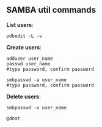 ## SAMBA util commands

**List users**:
```
pdbedit -L -v
```

**Create users**:
```
adduser user_name
passwd user_name
#type password, confirm password

smbpasswd -a user_name
#type password, confirm password

```

**Delete users**:
```
smbpasswd -x user_name
```

```
@dnat
```
